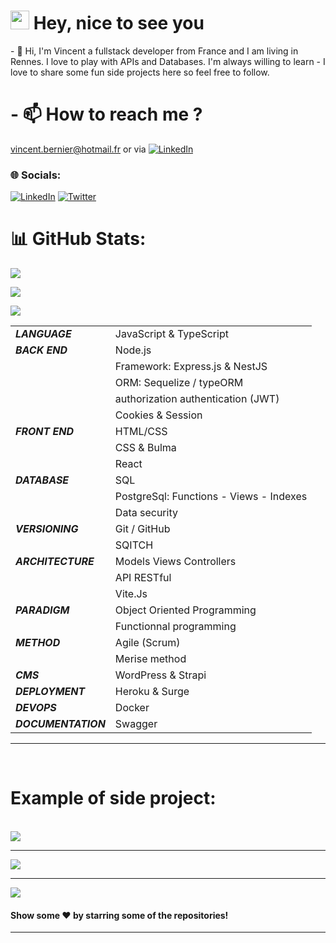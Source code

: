 <h1><img src="https://emojis.slackmojis.com/emojis/images/1531849430/4246/blob-sunglasses.gif?1531849430" width="30"/> Hey, nice to see you</h1>
- 👀 Hi, I'm Vincent a fullstack developer from France and I am living in Rennes. I love to play with APIs and Databases. 
I'm always willing to learn
- I love to share some fun side projects here so feel free to follow.

# - 📫 How to reach me ?

vincent.bernier@hotmail.fr or via [![LinkedIn](https://img.shields.io/badge/LinkedIn-%230077B5.svg?logo=linkedin&logoColor=white)](https://www.linkedin.com/in/vincent-bernier-javascript/)

### 🌐 Socials:

[![LinkedIn](https://img.shields.io/badge/LinkedIn-%230077B5.svg?logo=linkedin&logoColor=white)](https://www.linkedin.com/in/vincent-bernier-javascript/) [![Twitter](https://img.shields.io/badge/Twitter-%231DA1F2.svg?logo=Twitter&logoColor=white)](https://twitter.com/vincentbernier2)

# 📊 GitHub Stats:


![](https://github-readme-stats.vercel.app/api?username=VincentBernier35&theme=highcontrast&include_all_commits=true&count_private=true&hide=prs,issues,contribs&show_icons=true)<br/>



![](https://github-readme-streak-stats.herokuapp.com/?user=VincentBernier35&theme=highcontrast&include_all_commits=true&count_private=true)<br/>




![](https://github-readme-stats.vercel.app/api/top-langs/?username=VincentBernier35&theme=highcontrast&include_all_commits=true&langs_count=10&count_private=true&layout=compact)

|                     |                                         |
| ------------------- | --------------------------------------- |
| **_LANGUAGE_**      | JavaScript & TypeScript                 |
| **_BACK END_**      | Node.js                                 |
|                     | Framework: Express.js & NestJS          |
|                     | ORM: Sequelize / typeORM                |
|                     | authorization authentication (JWT)      |
|                     | Cookies & Session                       |
| **_FRONT END_**     | HTML/CSS                                |
|                     | CSS & Bulma                             |
|                     | React                                   |
| **_DATABASE_**      | SQL                                     |
|                     | PostgreSql: Functions - Views - Indexes |
|                     | Data security                           |
| **_VERSIONING_**    | Git / GitHub                            |
|                     | SQITCH                                  |
| **_ARCHITECTURE_**  | Models Views Controllers                |
|                     | API RESTful                             |
|                     | Vite.Js                                 |
| **_PARADIGM_**   | Object Oriented Programming
||Functionnal programming|
| **_METHOD_**        | Agile (Scrum)                           |
|                     | Merise method                           |
| **_CMS_**           | WordPress & Strapi                      |
| **_DEPLOYMENT_**    | Heroku & Surge                          |
| **_DEVOPS_**        | Docker                                  |
| **_DOCUMENTATION_** | Swagger                                 |

<hr>

<br>

# Example of side project:

<br>
<a href="https://github.com/VincentBernier35/e-commerce_f0fShop_backend" target="_blank">
  <img src="https://github-readme-stats.vercel.app/api/pin/?username=VincentBernier35&repo=e-commerce_f0fShop_backend&theme=highcontrast" />
</a>
<hr>
<a href="https://github.com/VincentBernier35/task-managementV3" target="_blank">
 <img src="https://github-readme-stats.vercel.app/api/pin/?username=VincentBernier35&repo=task-managementV3&theme=highcontrast&border=true" />
</a>
<hr>
<a href="https://github.com/VincentBernier35/openAI-generateImage" target="_blank">
 <img src="https://github-readme-stats.vercel.app/api/pin/?username=VincentBernier35&repo=openAI-generateImage&theme=highcontrast" />
</a>


#### Show some ❤️ by starring some of the repositories!
---
